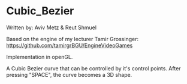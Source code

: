 # Cubic_Bezier

Written by: Aviv Metz & Reut Shmuel

Based on the engine of my lecturer Tamir Grossinger: https://github.com/tamirgrBGU/EngineVideoGames

Implementation in openGL.

A Cubic Bezier curve that can be controlled by it's control points.
After pressing "SPACE", the curve becomes a 3D shape.
